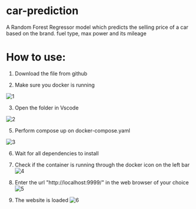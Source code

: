# car-prediction
 A Random Forest Regressor model which predicts the selling price of a car based on the brand. fuel type, max power and its mileage

 # How to use:
 1. Download the file from github
 
 2. Make sure you docker is running
 
![1](https://github.com/Rakshya8/car-prediction/assets/45217500/7b21c6f7-5b8a-458c-833a-c75d20b5deff)

3. Open the folder  in Vscode

![2](https://github.com/Rakshya8/car-prediction/assets/45217500/6a6cf91c-632c-4f72-8ba2-958d400126b5)

5. Perform compose up on docker-compose.yaml

![3](https://github.com/Rakshya8/car-prediction/assets/45217500/7e55144b-7bcc-4d06-a833-5940ffcc29b2)


6. Wait for all dependencies to install

   
7.  Check if the container is running through the docker icon on the left bar
![4](https://github.com/Rakshya8/car-prediction/assets/45217500/206f900d-0f0f-46a3-97eb-bc9d2ad314cd)


 8. Enter the url "http://localhost:9999/" in the web browser of your choice
![5](https://github.com/Rakshya8/car-prediction/assets/45217500/6cf1426e-fb51-4cde-91e3-2db9fc34bf50)

9. The website is loaded
![6](https://github.com/Rakshya8/car-prediction/assets/45217500/198ef93e-1f36-4b35-a73d-ea9937b409fa)



